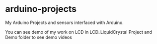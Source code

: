 ﻿# arduino-projects
My Arduino Projects and sensors interfaced with Arduino.

You can see demo of my work on LCD in LCD_LiquidCrystal Project and Demo folder to see demo videos
